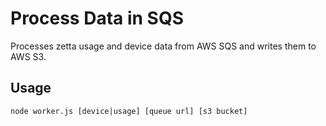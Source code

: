 # Process Data in SQS

Processes zetta usage and device data from AWS SQS and writes them to
AWS S3.

## Usage

```
node worker.js [device|usage] [queue url] [s3 bucket]
```
